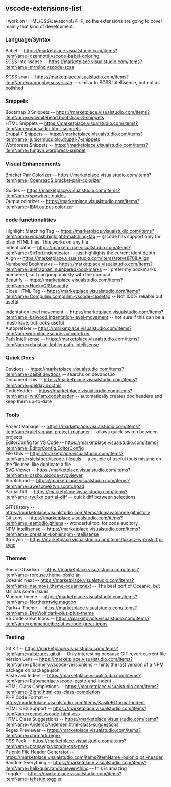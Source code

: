 ## vscode-extensions-list
I work on HTML/CSS/Javascript/PHP, so the extensions are going to cover mainly that kind of development.

### Language/Syntax

Babel -- <https://marketplace.visualstudio.com/items?itemName=dzannotti.vscode-babel-coloring><br>
SCSS Intellisense -- https://marketplace.visualstudio.com/items?itemName=mrmlnc.vscode-scss<br>

SCSS scan -- https://marketplace.visualstudio.com/items?itemName=aaronphy.scss-scan -- similar to SCSS Intellisense, but not as polished<br>

### Snippets

Bootstrap 3 Snippets -- <https://marketplace.visualstudio.com/items?itemName=wcwhitehead.bootstrap-3-snippets><br>
HTML Snippets -- <https://marketplace.visualstudio.com/items?itemName=abusaidm.html-snippets><br>
Drupal 7 Snippets -- <https://marketplace.visualstudio.com/items?itemName=juniormucciolo.drupal-7-snippets><br>
Wordpress Snippets -- https://marketplace.visualstudio.com/items?itemName=tungvn.wordpress-snippet<br>

### Visual Enhancements

Bracket Pair Colorizer -- https://marketplace.visualstudio.com/items?itemName=CoenraadS.bracket-pair-colorizer<br>

Guides -- <https://marketplace.visualstudio.com/items?itemName=spywhere.guides><br>
Output colorizer -- <https://marketplace.visualstudio.com/items?itemName=IBM.output-colorizer><br>

### code functionalities

Highlight Matching Tag -- <https://marketplace.visualstudio.com/items?itemName=vincaslt.highlight-matching-tag> -- @code has support only for plain HTML files. This works on any file<br>
Indenticator -- <https://marketplace.visualstudio.com/items?itemName=SirTori.indenticator> -- just highlights the current ident depth<br>
Align -- <https://marketplace.visualstudio.com/items/steve8708.Align><br>
Numbered Bookmarks -- <https://marketplace.visualstudio.com/items?itemName=alefragnani.numbered-bookmarks> -- I prefer my bookmarks numbered, so I can jump quickly with the numpad<br>
Beautify -- <https://marketplace.visualstudio.com/items?itemName=HookyQR.beautify><br>
Close HTML Tag -- <https://marketplace.visualstudio.com/items?itemName=Compulim.compulim-vscode-closetag> -- Not 100% reliable but useful<br>

Indentation level movement -- <https://marketplace.visualstudio.com/items?itemName=kaiwood.indentation-level-movement> -- not sure if this can be a must-have, but looks useful<br>
Autoprefixer -- <https://marketplace.visualstudio.com/items?itemName=mrmlnc.vscode-autoprefixer><br>
Path Intellisense -- <https://marketplace.visualstudio.com/items?itemName=christian-kohler.path-intellisense><br>

### Quick Docs

Devdocs -- <https://marketplace.visualstudio.com/items?itemName=deibit.devdocs> -- searchs on devdocs.io<br>
Document This -- <https://marketplace.visualstudio.com/items?itemName=joelday.docthis><br>
CodeHeader -- <https://marketplace.visualstudio.com/items?itemName=wh01am.codeheader> -- automatically creates doc headers and keep them up-to-date<br>

### Tools

Project Manager -- <https://marketplace.visualstudio.com/items?itemName=alefragnani.project-manager> -- allows quick-switch between projects<br>
EditorConfig for VS Code -- <https://marketplace.visualstudio.com/items?itemName=EditorConfig.EditorConfig><br>
File Utils -- <https://marketplace.visualstudio.com/items?itemName=sleistner.vscode-fileutils> -- a couple of useful tools missing on the file tree, like duplicate a file<br>
SVG Viewer -- <https://marketplace.visualstudio.com/items?itemName=cssho.vscode-svgviewer><br>
Scratchpad -- <https://marketplace.visualstudio.com/items?itemName=awesomektvn.scratchpad><br>
Partial Diff -- <https://marketplace.visualstudio.com/items?itemName=ryu1kn.partial-diff> -- quick diff between selections<br>

GIT History -- <https://marketplace.visualstudio.com/items/donjayamanne.githistory><br>
Git Lens -- <https://marketplace.visualstudio.com/items?itemName=eamodio.gitlens> -- wonderful tool for code auditory<br>
NPM Intellisense -- <https://marketplace.visualstudio.com/items?itemName=christian-kohler.npm-intellisense><br>
ftp-sync -- <https://marketplace.visualstudio.com/items/lukasz-wronski.ftp-sync><br>


### Themes

Son of Obsidian -- <https://marketplace.visualstudio.com/items?itemName=rprouse.theme-obsidian><br>
Oceanic Next -- <https://marketplace.visualstudio.com/items?itemName=naumovs.theme-oceanicnext> -- The best port of Oceanic, but still has some issues<br>
Magoon theme -- <https://marketplace.visualstudio.com/items?itemName=Northerntwig.magoon><br>
Dark++ Theme -- <https://marketplace.visualstudio.com/items?itemName=DryWolf.dark-plus-plus-theme><br>
VS Code Great Icons -- <https://marketplace.visualstudio.com/items?itemName=emmanuelbeziat.vscode-great-icons><br>

### Testing

Git Kit -- <https://marketplace.visualstudio.com/items?itemName=albizures.gitkit> -- Only interesting because GIT revert current file<br>
Version Lens -- <https://marketplace.visualstudio.com/items?itemName=pflannery.vscode-versionlens> -- hints the last version of a NPM package on package.json<br>
Paste and Indent -- <https://marketplace.visualstudio.com/items?itemName=Rubymaniac.vscode-paste-and-indent> -- <br>
HTML Class Completions -- <https://marketplace.visualstudio.com/items?itemName=Zignd.html-css-class-completion><br>
PHP Code Format -- <https://marketplace.visualstudio.com/items/Kasik96.format-indent><br>
HTML CSS Support -- <https://marketplace.visualstudio.com/items?itemName=ecmel.vscode-html-css><br>
HTML Class Suggestions -- <https://marketplace.visualstudio.com/items?itemName=AndersEAndersen.html-class-suggestions><br>
Regex Previewer -- <https://marketplace.visualstudio.com/items?itemName=chrmarti.regex><br>
CSS Peek -- <https://marketplace.visualstudio.com/items?itemName=pranaygp.vscode-css-peek><br>
Psioniq File Header Generator -- <https://marketplace.visualstudio.com/items?itemName=psioniq.psi-header><br>
Random Everything -- <https://marketplace.visualstudio.com/items?itemName=helixquar.randomeverything> -- this is amazing<br>
Toggler -- <https://marketplace.visualstudio.com/items?itemName=tehstun.toggler><br>

